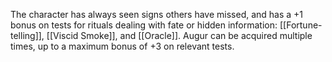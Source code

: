 The character has always seen signs others have missed, and has a +1 bonus on tests for rituals dealing with fate or hidden information: [[Fortune-telling]], [[Viscid Smoke]], and [[Oracle]]. Augur can be acquired multiple times, up to a maximum bonus of +3 on relevant tests.